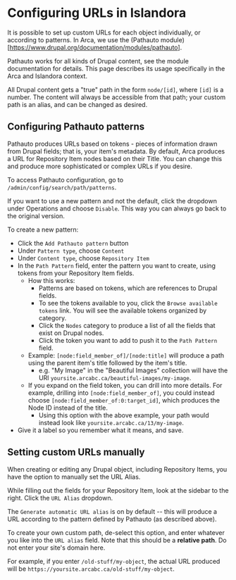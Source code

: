 # Configuring URLs in Islandora

It is possible to set up custom URLs for each object individually, or according to patterns. In Arca, we use the (Pathauto module)[https://www.drupal.org/documentation/modules/pathauto]. 

Pathauto works for all kinds of Drupal content, see the module documentation for details. This page describes its usage specifically in the Arca and Islandora context.

All Drupal content gets a "true" path in the form `node/[id]`, where `[id]` is a number. The content will always be accessible from that path; your custom path is an alias, and can be changed as desired.

## Configuring Pathauto patterns

Pathauto produces URLs based on tokens - pieces of information drawn from Drupal fields; that is, your item's metadata. By default, Arca produces a URL for Repository Item nodes based on their Title. You can change this and produce more sophisticated or complex URLs if you desire.

To access Pathauto configuration, go to `/admin/config/search/path/patterns`. 

If you want to use a new pattern and not the default, click the dropdown under Operations and choose `Disable`. This way you can always go back to the original version.

To create a new pattern:

- Click the `Add Pathauto pattern` button
- Under `Pattern type`, choose `Content`
- Under `Content type`, choose `Repository Item`
- In the `Path Pattern` field, enter the pattern you want to create, using tokens from your Repository Item fields. 
    - How this works:
        - Patterns are based on tokens, which are references to Drupal fields.
        - To see the tokens available to you, click the `Browse available tokens` link. You will see the available tokens organized by category.
        - Click the `Nodes` category to produce a list of all the fields that exist on Drupal nodes.
        - Click the token you want to add to push it to the `Path Pattern` field.
    - Example: `[node:field_member_of]/[node:title]` will produce a path using the parent item's title followed by the item's title.
        - e.g. "My Image" in the "Beautiful Images" collection will have the URl `yoursite.arcabc.ca/beautiful-images/my-image`.
    - If you expand on the field token, you can drill into more details. For example, drilling into `[node:field_member_of]`, you could instead choose `[node:field_member_of:0:target_id]`, which produces the Node ID instead of the title.
        - Using this option with the above example, your path would instead look like `yoursite.arcabc.ca/13/my-image`.
- Give it a label so you remember what it means, and save.

## Setting custom URLs manually

When creating or editing any Drupal object, including Repository Items, you have the option to manually set the URL Alias.
        
While filling out the fields for your Repository Item, look at the sidebar to the right. Click the `URL Alias` dropdown.

The `Generate automatic URL alias` is on by default -- this will produce a URL according to the pattern defined by Pathauto (as described above).

To create your own custom path, de-select this option, and enter whatever you like into the `URL alias` field. Note that this should be a **relative path**. Do not enter your site's domain here.

For example, if you enter `/old-stuff/my-object`, the actual URL produced will be `https://yoursite.arcabc.ca/old-stuff/my-object`.
